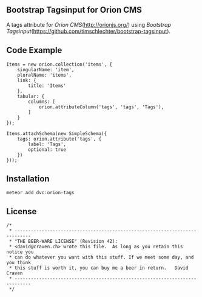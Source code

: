 ## Bootstrap Tagsinput for Orion CMS

A tags attribute for *Orion CMS*(http://orionjs.org/) using *Bootstrap Tagsinput*(https://github.com/timschlechter/bootstrap-tagsinput).

## Code Example
```
Items = new orion.collection('items', {
    singularName: 'item',
    pluralName: 'items',
    link: {
        title: 'Items'
    },
    tabular: {
        columns: [
            orion.attributeColumn('tags', 'tags', 'Tags'),
        ]
    }
});

Items.attachSchema(new SimpleSchema({
    tags: orion.attribute('tags', {
        label: 'Tags',
        optional: true
    })
}));
```

## Installation

`meteor add dvc:orion-tags`

## License
```
/*
 * ----------------------------------------------------------------------------
 * "THE BEER-WARE LICENSE" (Revision 42):
 * <david@craven.ch> wrote this file.  As long as you retain this notice you
 * can do whatever you want with this stuff. If we meet some day, and you think
 * this stuff is worth it, you can buy me a beer in return.   David Craven
 * ----------------------------------------------------------------------------
 */
```
